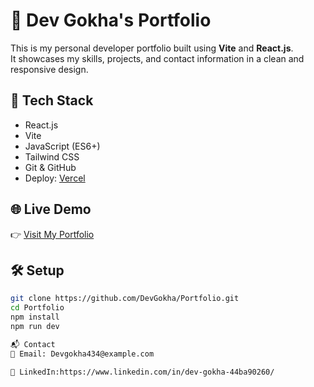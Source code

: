 # 🚀 Dev Gokha's Portfolio

This is my personal developer portfolio built using **Vite** and **React.js**.  
It showcases my skills, projects, and contact information in a clean and responsive design.

## 🔧 Tech Stack

- React.js
- Vite
- JavaScript (ES6+)
- Tailwind CSS
- Git & GitHub
- Deploy:   [Vercel](https://portfolio-git-main-dev-gokhas-projects.vercel.app/)

## 🌐 Live Demo

👉 [Visit My Portfolio](https://portfolio-kohl-xi-48ophrgwgi.vercel.app/)

## 🛠️ Setup

```bash
git clone https://github.com/DevGokha/Portfolio.git
cd Portfolio
npm install
npm run dev

📬 Contact
📧 Email: Devgokha434@example.com

💼 LinkedIn:https://www.linkedin.com/in/dev-gokha-44ba90260/





